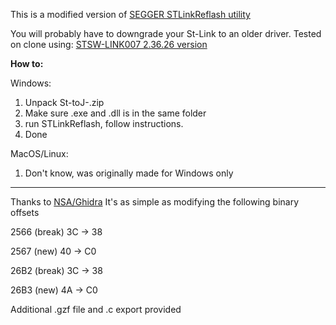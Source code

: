 This is a modified version of [SEGGER STLinkReflash utility](https://www.segger.com/downloads/jlink#STLink_Reflash)

You will probably have to downgrade your St-Link to an older driver. Tested on clone using: [STSW-LINK007 2.36.26 version](https://www.st.com/en/development-tools/stsw-link007.html)


**How to:**

   Windows:
1. Unpack St-toJ-.zip
2. Make sure .exe and .dll is in the same folder
3. run STLinkReflash, follow instructions.
4. Done

MacOS/Linux:
1. Don't know, was originally made for Windows only
___
Thanks to [NSA/Ghidra](https://github.com/NationalSecurityAgency/ghidra)
It's as simple as modifying the following binary offsets

2566 (break) 3C -> 38

2567 (new)   40 -> C0

26B2 (break) 3C -> 38

26B3 (new)   4A -> C0

Additional .gzf file and .c export provided
